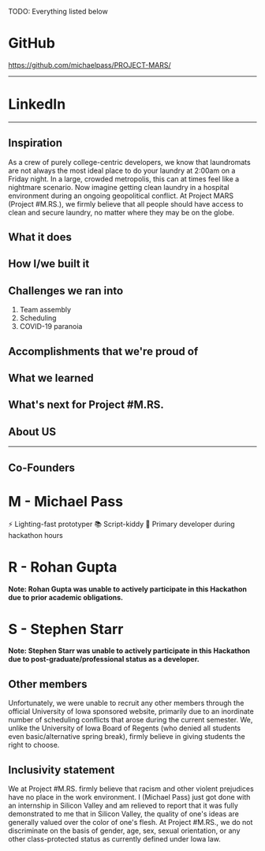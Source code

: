 TODO: Everything listed below

# GitHub
https://github.com/michaelpass/PROJECT-MARS/

---

# LinkedIn

---

## Inspiration
As a crew of purely college-centric developers, we know that laundromats are not
always the most ideal place to do your laundry at 2:00am on a Friday night. In a
large, crowded metropolis, this can at times feel like a nightmare scenario. Now
imagine getting clean laundry in a hospital environment during an ongoing
geopolitical conflict. At Project MARS (Project #M.RS.), we firmly believe that
all people should have access to clean and secure laundry, no matter where they
may be on the globe. 

## What it does

## How I/we built it

## Challenges we ran into
1. Team assembly
2. Scheduling
3. COVID-19 paranoia

## Accomplishments that we're proud of

## What we learned

## What's next for Project #M.RS.

## About US

---

## Co-Founders
# M - Michael Pass
⚡ Lighting-fast prototyper
📚 Script-kiddy
👾 Primary developer during hackathon hours

# R - Rohan Gupta

**Note: Rohan Gupta was unable to actively participate in this Hackathon due to
prior academic obligations.** 
# S - Stephen Starr
**Note: Stephen Starr was unable to actively participate in this Hackathon due
to post-graduate/professional status as a developer.**

## Other members
Unfortunately, we were unable to recruit any other members through the official
University of Iowa sponsored website, primarily due to an inordinate number of
scheduling conflicts that arose during the current semester. We, unlike the
University of Iowa Board of Regents (who denied all students even
basic/alternative spring break), firmly believe in giving students the right to
choose.

## Inclusivity statement
We at Project #M.RS. firmly believe that racism and other violent prejudices
have no place in the work environment. I (Michael Pass) just got done with an
internship in Silicon Valley and am relieved to report that it was fully
demonstrated to me that in Silicon Valley, the quality of one's ideas are
generally valued over the color of one's flesh. At Project #M.RS., we do not
discriminate on the basis of gender, age, sex, sexual orientation, or any other
class-protected status as currently defined under Iowa law. 

